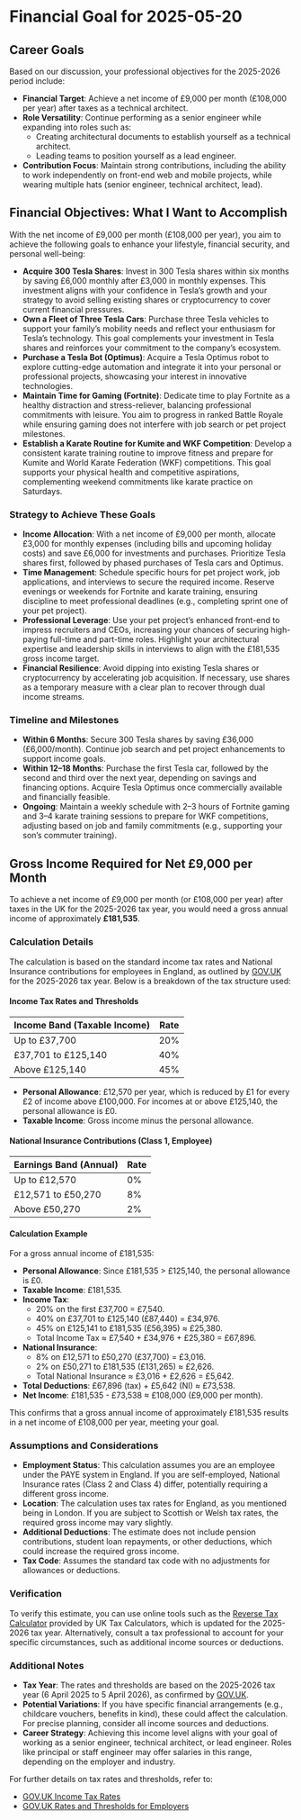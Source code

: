 # Financial Goal for 2025-05-20

## Career Goals

Based on our discussion, your professional objectives for the 2025-2026 period include:

- **Financial Target**: Achieve a net income of £9,000 per month (£108,000 per year) after taxes as a technical architect.
- **Role Versatility**: Continue performing as a senior engineer while expanding into roles such as:
  - Creating architectural documents to establish yourself as a technical architect.
  - Leading teams to position yourself as a lead engineer.
- **Contribution Focus**: Maintain strong contributions, including the ability to work independently on front-end web and mobile projects, while wearing multiple hats (senior engineer, technical architect, lead).

## Financial Objectives: What I Want to Accomplish

With the net income of £9,000 per month (£108,000 per year), you aim to achieve the following goals to enhance your lifestyle, financial security, and personal well-being:

- **Acquire 300 Tesla Shares**: Invest in 300 Tesla shares within six months by saving £6,000 monthly after £3,000 in monthly expenses. This investment aligns with your confidence in Tesla’s growth and your strategy to avoid selling existing shares or cryptocurrency to cover current financial pressures.
- **Own a Fleet of Three Tesla Cars**: Purchase three Tesla vehicles to support your family’s mobility needs and reflect your enthusiasm for Tesla’s technology. This goal complements your investment in Tesla shares and reinforces your commitment to the company’s ecosystem.
- **Purchase a Tesla Bot (Optimus)**: Acquire a Tesla Optimus robot to explore cutting-edge automation and integrate it into your personal or professional projects, showcasing your interest in innovative technologies.
- **Maintain Time for Gaming (Fortnite)**: Dedicate time to play Fortnite as a healthy distraction and stress-reliever, balancing professional commitments with leisure. You aim to progress in ranked Battle Royale while ensuring gaming does not interfere with job search or pet project milestones.
- **Establish a Karate Routine for Kumite and WKF Competition**: Develop a consistent karate training routine to improve fitness and prepare for Kumite and World Karate Federation (WKF) competitions. This goal supports your physical health and competitive aspirations, complementing weekend commitments like karate practice on Saturdays.

### Strategy to Achieve These Goals

- **Income Allocation**: With a net income of £9,000 per month, allocate £3,000 for monthly expenses (including bills and upcoming holiday costs) and save £6,000 for investments and purchases. Prioritize Tesla shares first, followed by phased purchases of Tesla cars and Optimus.
- **Time Management**: Schedule specific hours for pet project work, job applications, and interviews to secure the required income. Reserve evenings or weekends for Fortnite and karate training, ensuring discipline to meet professional deadlines (e.g., completing sprint one of your pet project).
- **Professional Leverage**: Use your pet project’s enhanced front-end to impress recruiters and CEOs, increasing your chances of securing high-paying full-time and part-time roles. Highlight your architectural expertise and leadership skills in interviews to align with the £181,535 gross income target.
- **Financial Resilience**: Avoid dipping into existing Tesla shares or cryptocurrency by accelerating job acquisition. If necessary, use shares as a temporary measure with a clear plan to recover through dual income streams.

### Timeline and Milestones

- **Within 6 Months**: Secure 300 Tesla shares by saving £36,000 (£6,000/month). Continue job search and pet project enhancements to support income goals.
- **Within 12–18 Months**: Purchase the first Tesla car, followed by the second and third over the next year, depending on savings and financing options. Acquire Tesla Optimus once commercially available and financially feasible.
- **Ongoing**: Maintain a weekly schedule with 2–3 hours of Fortnite gaming and 3–4 karate training sessions to prepare for WKF competitions, adjusting based on job and family commitments (e.g., supporting your son’s commuter training).

## Gross Income Required for Net £9,000 per Month

To achieve a net income of £9,000 per month (or £108,000 per year) after taxes in the UK for the 2025-2026 tax year, you would need a gross annual income of approximately **£181,535**.

### Calculation Details

The calculation is based on the standard income tax rates and National Insurance contributions for employees in England, as outlined by [GOV.UK](https://www.gov.uk/income-tax-rates) for the 2025-2026 tax year. Below is a breakdown of the tax structure used:

#### Income Tax Rates and Thresholds

| Income Band (Taxable Income) | Rate |
| ---------------------------- | ---- |
| Up to £37,700                | 20%  |
| £37,701 to £125,140          | 40%  |
| Above £125,140               | 45%  |

- **Personal Allowance**: £12,570 per year, which is reduced by £1 for every £2 of income above £100,000. For incomes at or above £125,140, the personal allowance is £0.
- **Taxable Income**: Gross income minus the personal allowance.

#### National Insurance Contributions (Class 1, Employee)

| Earnings Band (Annual) | Rate |
| ---------------------- | ---- |
| Up to £12,570          | 0%   |
| £12,571 to £50,270     | 8%   |
| Above £50,270          | 2%   |

#### Calculation Example

For a gross annual income of £181,535:

- **Personal Allowance**: Since £181,535 > £125,140, the personal allowance is £0.
- **Taxable Income**: £181,535.
- **Income Tax**:
  - 20% on the first £37,700 = £7,540.
  - 40% on £37,701 to £125,140 (£87,440) = £34,976.
  - 45% on £125,141 to £181,535 (£56,395) ≈ £25,380.
  - Total Income Tax ≈ £7,540 + £34,976 + £25,380 = £67,896.
- **National Insurance**:
  - 8% on £12,571 to £50,270 (£37,700) = £3,016.
  - 2% on £50,271 to £181,535 (£131,265) ≈ £2,626.
  - Total National Insurance ≈ £3,016 + £2,626 = £5,642.
- **Total Deductions**: £67,896 (tax) + £5,642 (NI) ≈ £73,538.
- **Net Income**: £181,535 - £73,538 ≈ £108,000 (£9,000 per month).

This confirms that a gross annual income of approximately £181,535 results in a net income of £108,000 per year, meeting your goal.

### Assumptions and Considerations

- **Employment Status**: This calculation assumes you are an employee under the PAYE system in England. If you are self-employed, National Insurance rates (Class 2 and Class 4) differ, potentially requiring a different gross income.
- **Location**: The calculation uses tax rates for England, as you mentioned being in London. If you are subject to Scottish or Welsh tax rates, the required gross income may vary slightly.
- **Additional Deductions**: The estimate does not include pension contributions, student loan repayments, or other deductions, which could increase the required gross income.
- **Tax Code**: Assumes the standard tax code with no adjustments for allowances or deductions.

### Verification

To verify this estimate, you can use online tools such as the [Reverse Tax Calculator](https://www.uktaxcalculators.co.uk/tax-calculators/personal-tax-calculators/reverse-tax-calculator/) provided by UK Tax Calculators, which is updated for the 2025-2026 tax year. Alternatively, consult a tax professional to account for your specific circumstances, such as additional income sources or deductions.

### Additional Notes

- **Tax Year**: The rates and thresholds are based on the 2025-2026 tax year (6 April 2025 to 5 April 2026), as confirmed by [GOV.UK](https://www.gov.uk/guidance/rates-and-thresholds-for-employers-2025-to-2026).
- **Potential Variations**: If you have specific financial arrangements (e.g., childcare vouchers, benefits in kind), these could affect the calculation. For precise planning, consider all income sources and deductions.
- **Career Strategy**: Achieving this income level aligns with your goal of working as a senior engineer, technical architect, or lead engineer. Roles like principal or staff engineer may offer salaries in this range, depending on the employer and industry.

For further details on tax rates and thresholds, refer to:

- [GOV.UK Income Tax Rates](https://www.gov.uk/income-tax-rates)
- [GOV.UK Rates and Thresholds for Employers](https://www.gov.uk/guidance/rates-and-thresholds-for-employers-2025-to-2026)
